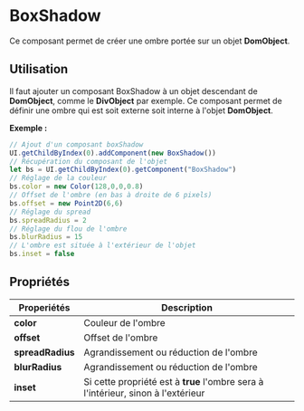 # BoxShadow

Ce composant permet de créer une ombre portée sur un objet **DomObject**.

## Utilisation

Il faut ajouter un composant BoxShadow à un objet descendant de **DomObject**, comme le **DivObject** par exemple. Ce composant permet de définir une ombre qui est soit externe soit interne à l'objet **DomObject**.

**Exemple :**
```js
// Ajout d'un composant boxShadow
UI.getChildByIndex(0).addComponent(new BoxShadow())
// Récupération du composant de l'objet
let bs = UI.getChildByIndex(0).getComponent("BoxShadow")
// Réglage de la couleur
bs.color = new Color(128,0,0,0.8)
// Offset de l'ombre (en bas à droite de 6 pixels)
bs.offset = new Point2D(6,6)
// Réglage du spread
bs.spreadRadius = 2
// Réglage du flou de l'ombre
bs.blurRadius = 15
// L'ombre est située à l'extérieur de l'objet
bs.inset = false
```

## Propriétés

| Properiétés      | Description                                             |
| ----------       | ------------------------------------------------------- |
| **color**        | Couleur de l'ombre                                      |
| **offset**       | Offset de l'ombre                                       |
| **spreadRadius** | Agrandissement ou réduction de l'ombre                  |
| **blurRadius**   | Agrandissement ou réduction de l'ombre                  |
| **inset**        | Si cette propriété est à **true** l'ombre sera à l'intérieur, sinon à l'extérieur|

